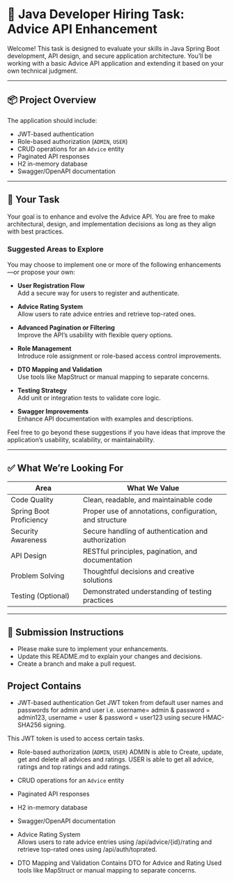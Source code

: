 # 🧪 Java Developer Hiring Task: Advice API Enhancement

Welcome! This task is designed to evaluate your skills in Java Spring Boot development, API design, and secure application architecture. You’ll be working with a basic Advice API application and extending it based on your own technical judgment.

---

## 📦 Project Overview

The application should include:

- JWT-based authentication
- Role-based authorization (`ADMIN`, `USER`)
- CRUD operations for an `Advice` entity
- Paginated API responses
- H2 in-memory database
- Swagger/OpenAPI documentation

---

## 📝 Your Task

Your goal is to enhance and evolve the Advice API. You are free to make architectural, design, and implementation decisions as long as they align with best practices.

### Suggested Areas to Explore

You may choose to implement one or more of the following enhancements—or propose your own:

- **User Registration Flow**  
  Add a secure way for users to register and authenticate.

- **Advice Rating System**  
  Allow users to rate advice entries and retrieve top-rated ones.

- **Advanced Pagination or Filtering**  
  Improve the API’s usability with flexible query options.

- **Role Management**  
  Introduce role assignment or role-based access control improvements.

- **DTO Mapping and Validation**  
  Use tools like MapStruct or manual mapping to separate concerns.

- **Testing Strategy**  
  Add unit or integration tests to validate core logic.

- **Swagger Improvements**  
  Enhance API documentation with examples and descriptions.

Feel free to go beyond these suggestions if you have ideas that improve the application’s usability, scalability, or maintainability.

---

## ✅ What We’re Looking For

| Area                     | What We Value                                             |
|--------------------------|-----------------------------------------------------------|
| Code Quality             | Clean, readable, and maintainable code                   |
| Spring Boot Proficiency  | Proper use of annotations, configuration, and structure  |
| Security Awareness       | Secure handling of authentication and authorization      |
| API Design               | RESTful principles, pagination, and documentation         |
| Problem Solving          | Thoughtful decisions and creative solutions              |
| Testing (Optional)       | Demonstrated understanding of testing practices          |

---

## 🚀 Submission Instructions

- Please make sure to implement your enhancements.
- Update this README.md to explain your changes and decisions.
- Create a branch and make a pull request.

##  Project Contains ##
- JWT-based authentication
Get JWT token from default user names and passwords for admin and user i.e. 
username= admin & password = admin123, username = user & password = user123
using secure HMAC-SHA256 signing.

This JWT token is used to access certain tasks.
- Role-based authorization (`ADMIN`, `USER`)
ADMIN is able to Create, update, get and delete all advices and ratings.
USER is able to get all advice, ratings and top ratings and add ratings.

- CRUD operations for an `Advice` entity
- Paginated API responses
- H2 in-memory database
- Swagger/OpenAPI documentation
- Advice Rating System  
  Allows users to rate advice entries using /api/advice/{id}/rating
  and retrieve top-rated ones using /api/auth/toprated.
- DTO Mapping and Validation 
  Contains DTO for Advice and Rating
  Used tools like MapStruct or manual mapping to separate concerns.



